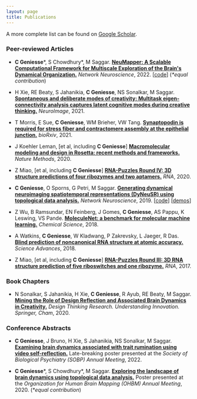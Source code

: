 ```yaml
---
layout: page
title: Publications
---
```


A more complete list can be found on [Google Scholar](https://scholar.google.com/citations?user=S5lu_LAAAAAJ).



### Peer-reviewed Articles

- **C Geniesse**\*, S Chowdhury\*, M Saggar. **[NeuMapper: A Scalable Computational Framework for Multiscale Exploration of the Brain's Dynamical Organization.](https://doi.org/10.1162/netn_a_00229)** *Network Neuroscience*, 2022. [[code](https://braindynamicslab.github.io/neumapper)] (*\*equal contribution*) 

- H Xie, RE Beaty, S Jahanikia, **C Geniesse**, NS Sonalkar, M Saggar. **[Spontaneous and deliberate modes of creativity: Multitask eigen-connectivity analysis captures latent cognitive modes during creative thinking.](https://doi.org/10.1016/j.neuroimage.2021.118531)** *NeuroImage*, 2021.

- T Morris, E Sue, **C Geniesse**, WM Brieher, VW Tang. **[Synaptopodin is required for stress fiber and contractomere assembly at the epithelial junction.](https://doi.org/10.1101/2020.12.30.424702)** *bioRxiv*, 2021.

- J Koehler Leman, \[et al, including **C Geniesse**\] **[Macromolecular modeling and design in Rosetta: recent methods and frameworks.](https://doi.org/10.1038/s41592-020-0848-2)** *Nature Methods*, 2020.

- Z Miao, \[et al, including **C Geniesse**\] **[RNA-Puzzles Round IV: 3D structure predictions of four ribozymes and two aptamers.](https://doi.org/10.1261/rna.075341.120)** *RNA*, 2020.

- **C Geniesse**, O Sporns, G Petri, M Saggar. **[Generating dynamical neuroimaging spatiotemporal representations (DyNeuSR) using topological data analysis.](https://doi.org/10.1162/netn_a_00093)** *Network Neuroscience*, 2019. [[code](https://braindynamicslab.github.io/dyneusr)] [[demos](https://braindynamicslab.github.io/dyneusr/demo/)]

- Z Wu, B Ramsundar, EN Feinberg, J Gomes, **C Geniesse**, AS Pappu, K Leswing, VS Pande. **[MoleculeNet: a benchmark for molecular machine learning.](https://doi.org/10.1039/C7SC02664A)** *Chemical Science*, 2018.

- A Watkins, **C Geniesse**, W Kladwang, P Zakrevsky, L Jaeger, R Das. **[Blind prediction of noncanonical RNA structure at atomic accuracy.](https://doi.org/10.1126/sciadv.aar5316)** *Science Advances*, 2018.

- Z Miao, \[et al, including **C Geniesse**\] **[RNA-Puzzles Round III: 3D RNA structure prediction of five riboswitches and one ribozyme.](https://doi.org/10.1261/rna.060368.116)** *RNA*, 2017. 




### Book Chapters

- N Sonalkar, S Jahanikia, H Xie, **C Geniesse**, R Ayub, RE Beaty, M Saggar. **[Mining the Role of Design Reflection and Associated Brain Dynamics in Creativity.](https://doi.org/10.1007/978-3-030-28960-7_10)** *Design Thinking Research. Understanding Innovation. Springer, Cham*, 2020.



### Conference Abstracts

- **C Geniesse**, J Bruno, H Xie, S Jahanikia, NS Sonalkar, M Saggar. **[Examining brain dynamics associated with trait rumination using video self-reflection.]()** Late-breaking poster presented at the *Society of Biological Psychiatry (SOBP) Annual Meeting*, 2022.

- **C Geniesse**\*, S Chowdhury\*, M Saggar. **[Exploring the landscape of brain dynamics using topological data analysis.](https://github.com/calebgeniesse/calebgeniesse.github.io/blob/master/public/posters/Geniesse-Chowdhury-2020-OHBM.pdf)** Poster presented at the *Organization for Human Brain Mapping (OHBM) Annual Meeting*, 2020. (*\*equal contribution*) 

